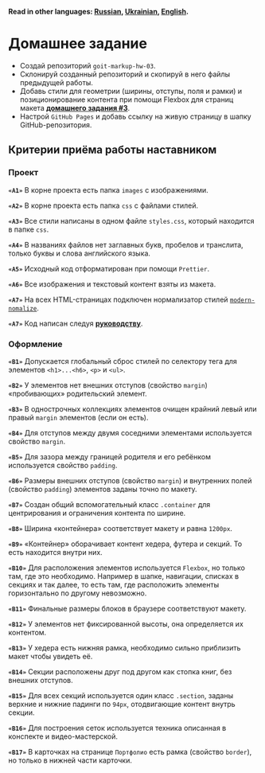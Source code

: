 **Read in other languages: [Russian](README.md), [Ukrainian](README.ua.md),
[English](README.en.md).**

# Домашнее задание

- Создай репозиторий `goit-markup-hw-03`.
- Склонируй созданный репозиторий и скопируй в него файлы предыдущей работы.
- Добавь стили для геометрии (ширины, отступы, поля и рамки) и позиционирование
  контента при помощи Flexbox для страниц макета
  [**домашнего задания #3**](<https://www.figma.com/file/oTYBECAN79dXy19hzWObO4/Web-Studio-(Version-2.1)?node-id=1%3A94>).
- Настрой `GitHub Pages` и добавь ссылку на живую страницу в шапку
  GitHub-репозитория.

## Критерии приёма работы наставником

### Проект

**`«A1»`** В корне проекта есть папка `images` с изображениями.

**`«A2»`** В корне проекта есть папка `css` с файлами стилей.

**`«A3»`** Все стили написаны в одном файле `styles.css`, который находится в
папке `css`.

**`«A4»`** В названиях файлов нет заглавных букв, пробелов и транслита, только
буквы и слова английского языка.

**`«A5»`** Исходный код отформатирован при помощи `Prettier`.

**`«A6»`** Все изображения и текстовый контент взяты из макета.

**`«A7»`** На всех HTML-страницах подключен нормализатор стилей
[`modern-nomalize`](https://github.com/sindresorhus/modern-normalize).

**`«A7»`** Код написан следуя [**руководству**](https://codeguide.co/).

### Оформление

**`«B1»`** Допускается глобальный сброс стилей по селектору тега для элементов
`<h1>...<h6>`, `<p>` и `<ul>`.

**`«B2»`** У элементов нет внешних отступов (свойство `margin`) «пробивающих»
родительский элемент.

**`«B3»`** В однострочных коллекциях элементов очищен крайний левый или правый
`margin` элементов (если он есть).

**`«B4»`** Для отступов между двумя соседними элементами используется свойство
`margin`.

**`«B5»`** Для зазора между границей родителя и его ребёнком используется
свойство `padding`.

**`«B6»`** Размеры внешних отступов (свойство `margin`) и внутренних полей
(свойство `padding`) элементов заданы точно по макету.

**`«B7»`** Создан общий вспомогательный класс `.container` для центрирования и
ограничения контента по ширине.

**`«B8»`** Ширина «контейнера» соответствует макету и равна `1200px`.

**`«B9»`** «Контейнер» оборачивает контент хедера, футера и секций. То есть
находится внутри них.

**`«B10»`** Для расположения элементов используется `Flexbox`, но только там,
где это необходимо. Например в шапке, навигации, списках в секциях и так далее,
то есть там, где расположить элементы горизонтально по другому невозможно.

**`«B11»`** Финальные размеры блоков в браузере соответствуют макету.

**`«B12»`** У элементов нет фиксированной высоты, она определяется их контентом.

**`«B13»`** У хедера есть нижняя рамка, необходимо сильно приблизить макет чтобы
увидеть её.

**`«B14»`** Секции расположены друг под другом как стопка книг, без внешних
отступов.

**`«B15»`** Для всех секций используется один класс `.section`, заданы верхние и
нижние падинги по `94px`, отодвигающие контент внутрь секции.

**`«B16»`** Для построения сеток используется техника описанная в конспекте и
видео-мастерской.

**`«B17»`** В карточках на странице `Портфолио` есть рамка (свойство `border`),
но только в нижней части карточки.
